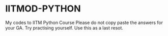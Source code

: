 # IITMOD-PYTHON
My codes to IITM Python Course
Please do not copy paste the answers for your GA. Try practising yourself. Use this as a last resot.
